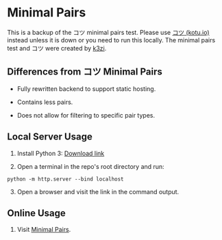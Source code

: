# Minimal Pairs

This is a backup of the コツ minimal pairs test. Please use [コツ (kotu.io)](https://kotu.io/) instead unless it is down or you need to run this locally. The minimal pairs test and コツ were created by [k3zi](https://github.com/k3zi).

## Differences from コツ Minimal Pairs

- Fully rewritten backend to support static hosting.

- Contains less pairs.

- Does not allow for filtering to specific pair types.

## Local Server Usage

1. Install Python 3: [Download link](https://www.python.org/downloads/)

2. Open a terminal in the repo's root directory and run:

```
python -m http.server --bind localhost
```

3. Open a browser and visit the link in the command output.

## Online Usage

1. Visit [Minimal Pairs](https://kuuuube.github.io/minimal-pairs).
